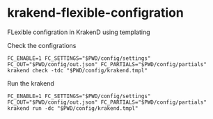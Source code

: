 # krakend-flexible-configration
FLexible configration in KrakenD using templating

Check the configrations
```
FC_ENABLE=1 FC_SETTINGS="$PWD/config/settings" FC_OUT="$PWD/config/out.json" FC_PARTIALS="$PWD/config/partials" krakend check -tdc "$PWD/config/krakend.tmpl"

```

Run the krakend
```
FC_ENABLE=1 FC_SETTINGS="$PWD/config/settings" FC_OUT="$PWD/config/out.json" FC_PARTIALS="$PWD/config/partials" krakend run -dc "$PWD/config/krakend.tmpl"

```
